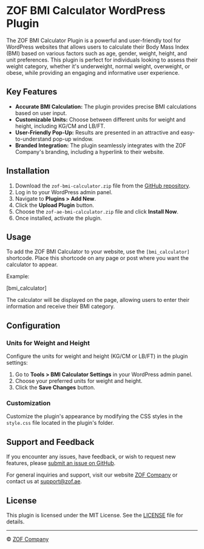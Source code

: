 # ZOF BMI Calculator WordPress Plugin

The ZOF BMI Calculator Plugin is a powerful and user-friendly tool for WordPress websites that allows users to calculate their Body Mass Index (BMI) based on various factors such as age, gender, weight, height, and unit preferences. This plugin is perfect for individuals looking to assess their weight category, whether it's underweight, normal weight, overweight, or obese, while providing an engaging and informative user experience.

## Key Features

- **Accurate BMI Calculation:** The plugin provides precise BMI calculations based on user input.
- **Customizable Units:** Choose between different units for weight and height, including KG/CM and LB/FT.
- **User-Friendly Pop-Up:** Results are presented in an attractive and easy-to-understand pop-up window.
- **Branded Integration:** The plugin seamlessly integrates with the ZOF Company's branding, including a hyperlink to their website.

## Installation

1. Download the `zof-bmi-calculator.zip` file from the [GitHub repository](https://github.com/oosdeveloper/ZOF-BMI-Calculator).
2. Log in to your WordPress admin panel.
3. Navigate to **Plugins > Add New**.
4. Click the **Upload Plugin** button.
5. Choose the `zof-ae-bmi-calculator.zip` file and click **Install Now**.
6. Once installed, activate the plugin.

## Usage

To add the ZOF BMI Calculator to your website, use the `[bmi_calculator]` shortcode. Place this shortcode on any page or post where you want the calculator to appear.

Example:

[bmi_calculator]

The calculator will be displayed on the page, allowing users to enter their information and receive their BMI category.

## Configuration

### Units for Weight and Height

Configure the units for weight and height (KG/CM or LB/FT) in the plugin settings:

1. Go to **Tools > BMI Calculator Settings** in your WordPress admin panel.
2. Choose your preferred units for weight and height.
3. Click the **Save Changes** button.

### Customization

Customize the plugin's appearance by modifying the CSS styles in the `style.css` file located in the plugin's folder.

## Support and Feedback

If you encounter any issues, have feedback, or wish to request new features, please [submit an issue on GitHub](https://github.com/oosdeveloper/ZOF-BMI-Calculator/issues).

For general inquiries and support, visit our website [ZOF Company](https://zof.ae) or contact us at [support@zof.ae](mailto:support@zof.ae).

## License

This plugin is licensed under the MIT License. See the [LICENSE](LICENSE) file for details.

---

© [ZOF Company](https://zof.ae)
